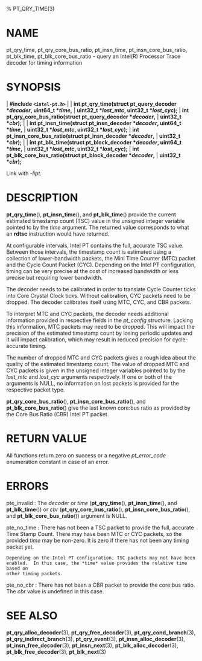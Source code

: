 % PT_QRY_TIME(3)

<!---
 ! Copyright (C) 2015-2025 Intel Corporation
 ! SPDX-License-Identifier: BSD-3-Clause
 !
 ! Redistribution and use in source and binary forms, with or without
 ! modification, are permitted provided that the following conditions are met:
 !
 !  * Redistributions of source code must retain the above copyright notice,
 !    this list of conditions and the following disclaimer.
 !  * Redistributions in binary form must reproduce the above copyright notice,
 !    this list of conditions and the following disclaimer in the documentation
 !    and/or other materials provided with the distribution.
 !  * Neither the name of Intel Corporation nor the names of its contributors
 !    may be used to endorse or promote products derived from this software
 !    without specific prior written permission.
 !
 ! THIS SOFTWARE IS PROVIDED BY THE COPYRIGHT HOLDERS AND CONTRIBUTORS "AS IS"
 ! AND ANY EXPRESS OR IMPLIED WARRANTIES, INCLUDING, BUT NOT LIMITED TO, THE
 ! IMPLIED WARRANTIES OF MERCHANTABILITY AND FITNESS FOR A PARTICULAR PURPOSE
 ! ARE DISCLAIMED. IN NO EVENT SHALL THE COPYRIGHT OWNER OR CONTRIBUTORS BE
 ! LIABLE FOR ANY DIRECT, INDIRECT, INCIDENTAL, SPECIAL, EXEMPLARY, OR
 ! CONSEQUENTIAL DAMAGES (INCLUDING, BUT NOT LIMITED TO, PROCUREMENT OF
 ! SUBSTITUTE GOODS OR SERVICES; LOSS OF USE, DATA, OR PROFITS; OR BUSINESS
 ! INTERRUPTION) HOWEVER CAUSED AND ON ANY THEORY OF LIABILITY, WHETHER IN
 ! CONTRACT, STRICT LIABILITY, OR TORT (INCLUDING NEGLIGENCE OR OTHERWISE)
 ! ARISING IN ANY WAY OUT OF THE USE OF THIS SOFTWARE, EVEN IF ADVISED OF THE
 ! POSSIBILITY OF SUCH DAMAGE.
 !-->

# NAME

pt_qry_time, pt_qry_core_bus_ratio, pt_insn_time, pt_insn_core_bus_ratio,
pt_blk_time, pt_blk_core_bus_ratio - query an Intel(R) Processor Trace decoder
for timing information


# SYNOPSIS

| **\#include `<intel-pt.h>`**
|
| **int pt_qry_time(struct pt_query_decoder \**decoder*, uint64_t \**time*,**
|                 **uint32_t \**lost_mtc*, uint32_t \**lost_cyc*);**
| **int pt_qry_core_bus_ratio(struct pt_query_decoder \**decoder*,**
|                           **uint32_t \**cbr*);**
|
| **int pt_insn_time(struct pt_insn_decoder \**decoder*, uint64_t \**time*,**
|                  **uint32_t \**lost_mtc*, uint32_t \**lost_cyc*);**
| **int pt_insn_core_bus_ratio(struct pt_insn_decoder \**decoder*,**
|                            **uint32_t \**cbr*);**
|
| **int pt_blk_time(struct pt_block_decoder \**decoder*, uint64_t \**time*,**
|                 **uint32_t \**lost_mtc*, uint32_t \**lost_cyc*);**
| **int pt_blk_core_bus_ratio(struct pt_block_decoder \**decoder*,**
|                           **uint32_t \**cbr*);**

Link with *-lipt*.


# DESCRIPTION

**pt_qry_time**(), **pt_insn_time**(), and **pt_blk_time**() provide the current
estimated timestamp count (TSC) value in the unsigned integer variable pointed
to by the *time* argument.  The returned value corresponds to what an **rdtsc**
instruction would have returned.

At configurable intervals, Intel PT contains the full, accurate TSC value.
Between those intervals, the timestamp count is estimated using a collection of
lower-bandwidth packets, the Mini Time Counter (MTC) packet and the Cycle Count
Packet (CYC).  Depending on the Intel PT configuration, timing can be very
precise at the cost of increased bandwidth or less precise but requiring lower
bandwidth.

The decoder needs to be calibrated in order to translate Cycle Counter ticks
into Core Crystal Clock ticks.  Without calibration, CYC packets need to be
dropped.  The decoder calibrates itself using MTC, CYC, and CBR packets.

To interpret MTC and CYC packets, the decoder needs additional information
provided in respective fields in the *pt_config* structure.  Lacking this
information, MTC packets may need to be dropped.  This will impact the precision
of the estimated timestamp count by losing periodic updates and it will impact
calibration, which may result in reduced precision for cycle-accurate timing.

The number of dropped MTC and CYC packets gives a rough idea about the quality
of the estimated timestamp count.  The value of dropped MTC and CYC packets is
given in the unsigned integer variables pointed to by the *lost_mtc* and
*lost_cyc* arguments respectively.  If one or both of the arguments is NULL, no
information on lost packets is provided for the respective packet type.

**pt_qry_core_bus_ratio**(), **pt_insn_core_bus_ratio**(), and
**pt_blk_core_bus_ratio**() give the last known core:bus ratio as provided by
the Core Bus Ratio (CBR) Intel PT packet.


# RETURN VALUE

All functions return zero on success or a negative *pt_error_code* enumeration
constant in case of an error.


# ERRORS

pte_invalid
:   The *decoder* or *time* (**pt_qry_time**(), **pt_insn_time**(), and
    **pt_blk_time**()) or *cbr* (**pt_qry_core_bus_ratio**(),
    **pt_insn_core_bus_ratio**(), and **pt_blk_core_bus_ratio**()) argument is
    NULL.

pte_no_time
:   There has not been a TSC packet to provide the full, accurate Time Stamp
    Count.  There may have been MTC or CYC packets, so the provided *time* may
    be non-zero.  It is zero if there has not been any timing packet yet.

    Depending on the Intel PT configuration, TSC packets may not have been
    enabled.  In this case, the *time* value provides the relative time based on
    other timing packets.

pte_no_cbr
:   There has not been a CBR packet to provide the core:bus ratio.  The *cbr*
    value is undefined in this case.


# SEE ALSO

**pt_qry_alloc_decoder**(3), **pt_qry_free_decoder**(3),
**pt_qry_cond_branch**(3), **pt_qry_indirect_branch**(3), **pt_qry_event**(3),
**pt_insn_alloc_decoder**(3), **pt_insn_free_decoder**(3), **pt_insn_next**(3),
**pt_blk_alloc_decoder**(3), **pt_blk_free_decoder**(3), **pt_blk_next**(3)

